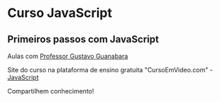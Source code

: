 # Curso JavaScript
## Primeiros passos com JavaScript
Aulas com [Professor Gustavo Guanabara](https://github.com/professorguanabara)

Site do curso na plataforma de ensino gratuita "CursoEmVideo.com" - [JavaScript](https://www.cursoemvideo.com/course/javascript/)

Compartilhem conhecimento!

